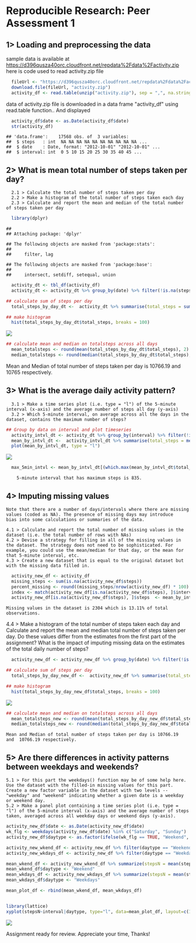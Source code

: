 # Reproducible Research: Peer Assessment 1

## 1> Loading and preprocessing the data

  sample data is available at https://d396qusza40orc.cloudfront.net/repdata%2Fdata%2Factivity.zip  
  here is code used to read activity.zip file


```r
  fileUrl <- "https://d396qusza40orc.cloudfront.net/repdata%2Fdata%2Factivity.zip"
  download.file(fileUrl, "activity.zip")  
  activity_df <- read.table(unzip("activity.zip"), sep = ",", na.strings = "NA", header = TRUE)
```

  data of activity.zip file is downloaded in a data frame "activity_df" using read.table function.. And displayed 


```r
  activity_df$date <- as.Date(activity_df$date)
  str(activity_df)
```

```
## 'data.frame':	17568 obs. of  3 variables:
##  $ steps   : int  NA NA NA NA NA NA NA NA NA NA ...
##  $ date    : Date, format: "2012-10-01" "2012-10-01" ...
##  $ interval: int  0 5 10 15 20 25 30 35 40 45 ...
```

## 2> What is mean total number of steps taken per day?
      2.1 > Calculate the total number of steps taken per day
      2.2 > Make a histogram of the total number of steps taken each day
      2.3 > Calculate and report the mean and median of the total number of steps taken per day


```r
  library(dplyr)
```

```
## 
## Attaching package: 'dplyr'
```

```
## The following objects are masked from 'package:stats':
## 
##     filter, lag
```

```
## The following objects are masked from 'package:base':
## 
##     intersect, setdiff, setequal, union
```

```r
  activity_dt <- tbl_df(activity_df)
  activity_dt <- activity_dt %>% group_by(date) %>% filter(!is.na(steps))

## calculate sum of steps per day
  total_steps_by_day_dt <-  activity_dt %>% summarise(total_steps = sum(steps))

## make histogram
  hist(total_steps_by_day_dt$total_steps, breaks = 100)
```

![](PA1_template_files/figure-html/activity_per_day-1.png)<!-- -->

```r
## calculate mean and median on totalsteps across all days
  mean_totalsteps <- round(mean(total_steps_by_day_dt$total_steps), 2)
  median_totalsteps <- round(median(total_steps_by_day_dt$total_steps), 2)
```


  Mean and Median of total number of steps taken per day is 10766.19  and  10765 respectively.  
    

## 3> What is the average daily activity pattern?
      3.1 > Make a time series plot (i.e. type = "l") of the 5-minute interval (x-axis) and the average number of steps all day (y-axis)
      3.2 > Which 5-minute interval, on average across all the days in the dataset, contains the maximum number of steps?



```r
## Group by data on interval and plot timeseries
  activity_intvl_dt <- activity_dt %>% group_by(interval) %>% filter(!is.na(steps))
  mean_by_intvl_dt <-  activity_intvl_dt %>% summarise(total_steps = mean(steps))
  plot(mean_by_intvl_dt, type = "l")
```

![](PA1_template_files/figure-html/time_series_plot-1.png)<!-- -->

```r
  max_5min_intvl <- mean_by_intvl_dt[(which.max(mean_by_intvl_dt$total_steps)),][[1]]
```

        5-minute interval that has maximum steps is 835.   
  
  
## 4> Imputing missing values
    Note that there are a number of days/intervals where there are missing values (coded as NA). The presence of missing days may introduce
    bias into some calculations or summaries of the data.
    
    4.1 > Calculate and report the total number of missing values in the dataset (i.e. the total number of rows with NAs)
    4.2 > Devise a strategy for filling in all of the missing values in the dataset. The strategy does not need to be sophisticated. For example, you could use the mean/median for that day, or the mean for that 5-minute interval, etc.
    4.3 > Create a new dataset that is equal to the original dataset but with the missing data filled in.


```r
  activity_new_df <- activity_df
  missing_steps <- sum(is.na(activity_new_df$steps))
  percent_missing <- round((missing_steps/nrow(activity_new_df) * 100) , 2)
  index <- match(activity_new_df[is.na(activity_new_df$steps), ]$interval, mean_by_intvl_dt$interval )
  activity_new_df[is.na(activity_new_df$steps), ]$steps  <- mean_by_intvl_dt[index, ]$total_steps
```

    Missing values in the dataset is 2304 which is 13.11% of total observations.
    

   4.4 > Make a histogram of the total number of steps taken each day and Calculate and report the mean and median total number of steps taken per day. Do these values differ from the estimates from the first part of the assignment? What is the impact of imputing missing data on the estimates of the total daily number of steps?
   

```r
  activity_new_df <- activity_new_df %>% group_by(date) %>% filter(!is.na(steps))

## calculate sum of steps per day
  total_steps_by_day_new_df <-  activity_new_df %>% summarise(total_steps = sum(steps))

## make histogram
  hist(total_steps_by_day_new_df$total_steps, breaks = 100)
```

![](PA1_template_files/figure-html/mean_on_new_dataframe-1.png)<!-- -->

```r
## calculate mean and median on totalsteps across all days
  mean_totalsteps_new <- round(mean(total_steps_by_day_new_df$total_steps), 2)
  median_totalsteps_new <- round(median(total_steps_by_day_new_df$total_steps), 2)
```

    Mean and Median of total number of steps taken per day is 10766.19  and  10766.19 respectively.  


## 5> Are there differences in activity patterns between weekdays and weekends?

    5.1 > For this part the weekdays() function may be of some help here. Use the dataset with the filled-in missing values for this part. Create a new factor variable in the dataset with two levels -- "weekday" and "weekend" indicating whether a given date is a weekday or weekend day. 
    5.2 > Make a panel plot containing a time series plot (i.e. type = "l") of the 5-minute interval (x-axis) and the average number of steps taken, averaged across all weekday days or weekend days (y-axis). 


```r
activity_new_df$date <- as.Date(activity_new_df$date)
wk_flg <- weekdays(activity_new_df$date) %in% c("Saturday", "Sunday")
activity_new_df$daytype <- as.factor(ifelse(wk_flg == TRUE, "Weekend", "Weekdays"))

activity_new_wkend_df <- activity_new_df %>% filter(daytype == "Weekend" ) %>% group_by(interval)
activity_new_wkdays_df <- activity_new_df %>% filter(daytype == "Weekdays" ) %>% group_by(interval)

mean_wkend_df <- activity_new_wkend_df %>% summarize(stepsN = mean(steps))
mean_wkend_df$daytype <- "Weekend"
mean_wkdays_df <- activity_new_wkdays_df %>% summarize(stepsN = mean(steps))
mean_wkdays_df$daytype <- "Weekdays"

mean_plot_df <- rbind(mean_wkend_df, mean_wkdays_df)


library(lattice)
xyplot(stepsN~interval|daytype, type="l", data=mean_plot_df, layout=c(1,2), aspect = "fill", xlab = "Interval", ylab ="Number of Steps")
```

![](PA1_template_files/figure-html/weekday_vs_weekend-1.png)<!-- -->


Assignment ready for review.  Appreciate your time, Thanks!
